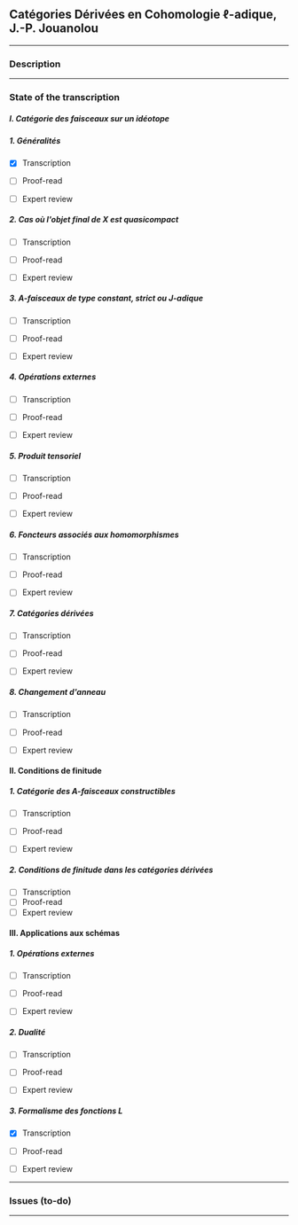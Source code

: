 ## Catégories Dérivées en Cohomologie $\ell$-adique, J.-P. Jouanolou

---

### Description



---

### State of the transcription

##### I. Catégorie des faisceaux sur un idéotope

##### 1. Généralités
- [x] Transcription
- [ ] Proof-read
- [ ] Expert review


##### 2. Cas où l'objet final de X est quasicompact
- [ ] Transcription
- [ ] Proof-read
- [ ] Expert review


##### 3. A-faisceaux de type constant, strict ou J-adique
- [ ] Transcription
- [ ] Proof-read
- [ ] Expert review


##### 4. Opérations externes
- [ ] Transcription
- [ ] Proof-read
- [ ] Expert review


##### 5. Produit tensoriel
- [ ] Transcription
- [ ] Proof-read
- [ ] Expert review


##### 6. Foncteurs associés aux homomorphismes
- [ ] Transcription
- [ ] Proof-read
- [ ] Expert review


##### 7. Catégories dérivées
- [ ] Transcription
- [ ] Proof-read
- [ ] Expert review


##### 8. Changement d'anneau
- [ ] Transcription
- [ ] Proof-read
- [ ] Expert review


#### II. Conditions de finitude

##### 1. Catégorie des A-faisceaux constructibles
- [ ] Transcription
- [ ] Proof-read
- [ ] Expert review


##### 2. Conditions de finitude dans les catégories dérivées
- [ ] Transcription
- [ ] Proof-read
- [ ] Expert review

#### III. Applications aux schémas

##### 1. Opérations externes
- [ ] Transcription
- [ ] Proof-read
- [ ] Expert review


##### 2. Dualité
- [ ] Transcription
- [ ] Proof-read
- [ ] Expert review


##### 3. Formalisme des fonctions L
- [x] Transcription
- [ ] Proof-read
- [ ] Expert review


---

### Issues (to-do)




---


